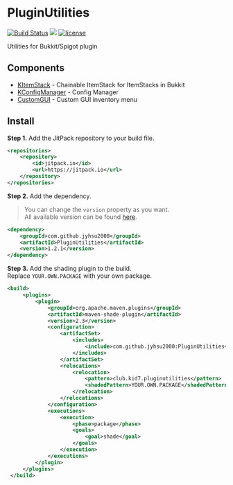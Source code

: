 # PluginUtilities
[![Build Status](https://ci.kid7.club/job/PluginUtilities/badge/icon)](https://ci.kid7.club/job/PluginUtilities/)
[![](https://jitpack.io/v/jyhsu2000/PluginUtilities.svg)](https://jitpack.io/#jyhsu2000/PluginUtilities)
[![license](https://img.shields.io/github/license/jyhsu2000/PluginUtilities.svg)](https://github.com/jyhsu2000/PluginUtilities/blob/master/LICENSE)

Utilities for Bukkit/Spigot plugin

## Components
- [KItemStack](https://github.com/jyhsu2000/PluginUtilities/tree/master/src/main/java/club/kid7/pluginutilities/kitemstack) - Chainable ItemStack for ItemStacks in Bukkit
- [KConfigManager](https://github.com/jyhsu2000/PluginUtilities/tree/master/src/main/java/club/kid7/pluginutilities/configuration) - Config Manager
- [CustomGUI](https://github.com/jyhsu2000/PluginUtilities/tree/master/src/main/java/club/kid7/pluginutilities/gui) - Custom GUI inventory menu

## Install

**Step 1.** Add the JitPack repository to your build file.
```xml
<repositories>
    <repository>
        <id>jitpack.io</id>
        <url>https://jitpack.io</url>
    </repository>
</repositories>
```

**Step 2.** Add the dependency.  
> You can change the `version` property as you want.  
> All available version can be found [here](https://jitpack.io/#jyhsu2000/PluginUtilities).

```xml
<dependency>
    <groupId>com.github.jyhsu2000</groupId>
    <artifactId>PluginUtilities</artifactId>
    <version>1.2.1</version>
</dependency>
```

**Step 3.** Add the shading plugin to the build.  
Replace `YOUR.OWN.PACKAGE` with your own package.
```xml
<build>
     <plugins>
         <plugin>
             <groupId>org.apache.maven.plugins</groupId>
             <artifactId>maven-shade-plugin</artifactId>
             <version>2.3</version>
             <configuration>
                 <artifactSet>
                     <includes>
                         <include>com.github.jyhsu2000:PluginUtilities</include>
                     </includes>
                 </artifactSet>
                 <relocations>
                     <relocation>
                         <pattern>club.kid7.pluginutilities</pattern>
                         <shadedPattern>YOUR.OWN.PACKAGE</shadedPattern>
                     </relocation>
                 </relocations>
             </configuration>
             <executions>
                 <execution>
                     <phase>package</phase>
                     <goals>
                         <goal>shade</goal>
                     </goals>
                 </execution>
             </executions>
         </plugin>
     </plugins>
 </build>
```
